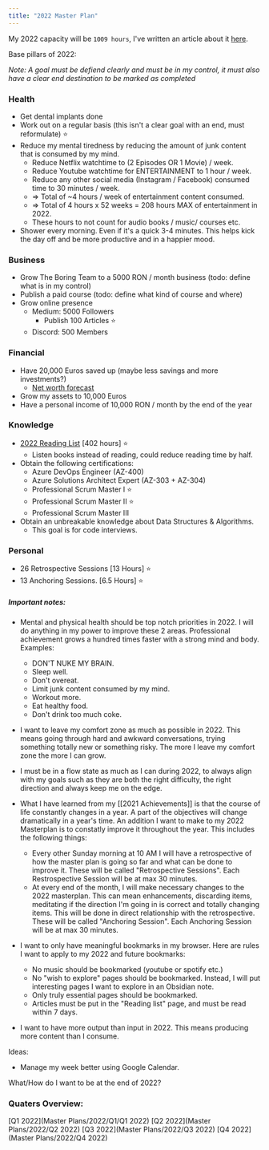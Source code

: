 ```yaml
---
title: "2022 Master Plan"
---
```

My 2022 capacity will be `1009 hours`, I've written an article about it [here](https://theboringteam.com/7-easy-steps-to-know-how-much-you-can-achieve-in-2022-d42bf182a5c8).

Base pillars of 2022:

*Note: A goal must be defiend clearly and must be in my control, it must also have a clear end destination to be marked as completed*

### Health
- Get dental implants done
- Work out on a regular basis (this isn't a clear goal with an end, must reformulate) ⭐
- Reduce my mental tiredness by reducing the amount of junk content that is consumed by my mind.
	- Reduce Netflix watchtime to (2 Episodes OR 1 Movie) / week. 
	- Reduce Youtube watchtime for ENTERTAINMENT to 1 hour / week.
	- Reduce any other social media (Instagram / Facebook) consumed time to 30 minutes / week.
	- => Total of ~4 hours / week of entertainment content consumed.
	- => Total of 4 hours x 52 weeks = 208 hours MAX of entertainment in 2022. 
	- These hours to not count for audio books / music/ courses etc.
- Shower every morning. Even if it's a quick 3-4 minutes. This helps kick the day off and be more productive and in a happier mood.

### Business
- Grow The Boring Team to a 5000 RON / month business (todo: define what is in my control)
- Publish a paid course (todo: define what kind of course and where)
- Grow online presence
	- Medium: 5000 Followers
		- Publish 100 Articles ⭐
	- Discord: 500 Members

### Financial
- Have 20,000 Euros saved up (maybe less savings and more investments?)
	- [Net worth forecast](https://1drv.ms/x/s!ApcHs7l0oRbYgms-eoMdZfG3Rmb0?e=llCl5c)
- Grow my assets to 10,000 Euros
- Have a personal income of 10,000 RON / month by the end of the year

### Knowledge
- [2022 Reading List](https://www.notion.so/c5f483d35ccc4e6fb30d92eff9c00dc9?v=e808a55c2ca1419281e3f91ba0707ab7) [402 hours] ⭐
	- Listen books instead of reading, could reduce reading time by half.
- Obtain the following certifications:
	- Azure DevOps Engineer (AZ-400)
	- Azure Solutions Architect Expert (AZ-303 + AZ-304)
	- Professional Scrum Master I ⭐
	- Professional Scrum Master II ⭐
	- Professional Scrum Master III
- Obtain an unbreakable knowledge about Data Structures & Algorithms.
	- This goal is for code interviews.

### Personal
- 26 Retrospective Sessions [13 Hours] ⭐
- 13 Anchoring Sessions. [6.5 Hours] ⭐

##### Important notes:
- Mental and physical health should be top notch priorities in 2022. I will do anything in my power to improve these 2 areas. Professional achievement grows a hundred times faster with a strong mind and body. Examples:
	- DON'T NUKE MY BRAIN.
	- Sleep well.
	- Don't overeat.
	- Limit junk content consumed by my mind.
	- Workout more.
	- Eat healthy food.
	- Don't drink too much coke.

- I want to leave my comfort zone as much as possible in 2022. This means going through hard and awkward conversations, trying something totally new or something risky. The more I leave my comfort zone the more I can grow.

- I must be in a flow state as much as I can during 2022, to always align with my goals such as they are both the right difficulty, the right direction and always keep me on the edge.

- What I have learned from my [[2021 Achievements]] is that the course of life constantly changes in a year. A part of the objectives will change dramatically in a year's time. An addition I want to make to my 2022 Masterplan is to constatly improve it throughout the year. This includes the following things:
	- Every other Sunday morning at 10 AM I will have a retrospective of how the master plan is going so far and what can be done to improve it. These will be called "Retrospective Sessions". Each Restrospective Session will be at max 30 minutes.
	- At every end of the month, I will make necessary changes to the 2022 masterplan. This can mean enhancements, discarding items, meditating if the direction I'm going in is correct and totally changing items. This will be done in direct relationship with the retrospective. These will be called "Anchoring Session". Each Anchoring Session will be at max 30 minutes.

- I want to only have meaningful bookmarks in my browser. Here are rules I want to apply to my 2022 and future bookmarks:
	- No music should be bookmarked (youtube or spotify etc.)
	- No "wish to explore" pages should be bookmarked. Instead, I will put interesting pages I want to explore in an Obsidian note.
	- Only truly essential pages should be bookmarked.
	- Articles must be put in the "Reading list" page, and must be read within 7 days.

- I want to have more output than input in 2022. This means producing more content than I consume. 

Ideas:
- Manage my week better using Google Calendar.

What/How do I want to be at the end of 2022?

### Quaters Overview:
[Q1 2022](Master Plans/2022/Q1/Q1 2022)
[Q2 2022](Master Plans/2022/Q2 2022)
[Q3 2022](Master Plans/2022/Q3 2022)
[Q4 2022](Master Plans/2022/Q4 2022)